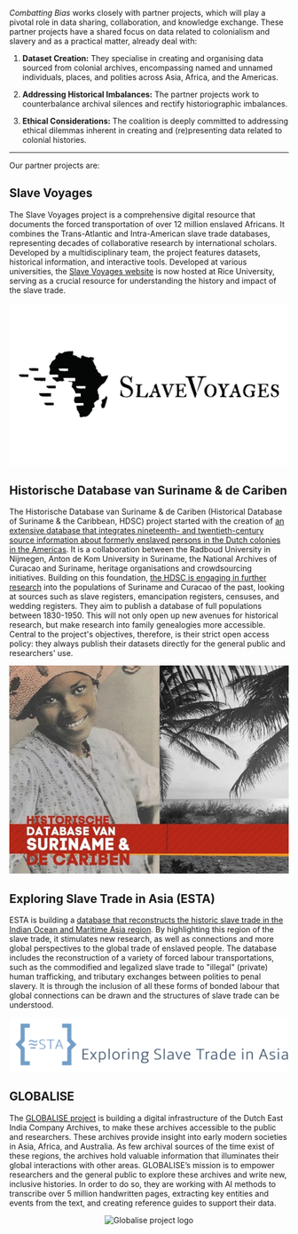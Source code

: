 _Combatting Bias_ works closely with partner projects, which will play a pivotal role in data sharing, collaboration, and knowledge exchange. These partner projects have a shared focus on data related to colonialism and slavery and as a practical matter, already deal with:

1. **Dataset Creation:** They specialise in creating and organising data sourced from colonial archives, encompassing named and unnamed individuals, places, and polities across Asia, Africa, and the Americas.

2. **Addressing Historical Imbalances:** The partner projects work to counterbalance archival silences and rectify historiographic imbalances.

3. **Ethical Considerations:** The coalition is deeply committed to addressing ethical dilemmas inherent in creating and (re)presenting data related to colonial histories.

___ 

Our partner projects are:

## Slave Voyages

The Slave Voyages project is a comprehensive digital resource that documents the forced transportation of over 12 million enslaved Africans. It combines the Trans-Atlantic and Intra-American slave trade databases, representing decades of collaborative research by international scholars. Developed by a multidisciplinary team, the project features datasets, historical information, and interactive tools. Developed at various universities, the [Slave Voyages website](https://www.slavevoyages.org/) is now hosted at Rice University, serving as a crucial resource for understanding the history and impact of the slave trade.

<div style="text-align: center;">
<img src="/static/img/sv-logo-black-01.png" alt="Slave voyages project logo" class="responsive-image">
</div>

## Historische Database van Suriname & de Cariben

The Historische Database van Suriname & de Cariben (Historical Database of Suriname & the Caribbean, HDSC) project started with the creation of [an extensive database that integrates nineteenth- and twentieth-century source information about formerly enslaved persons in the Dutch colonies in the Americas](https://www.nationaalarchief.nl/onderzoeken/zoekhulpen/suriname-slavenregisters-1816-1863). It is a collaboration between the Radboud University in Nijmegen, Anton de Kom University in Suriname, the National Archives of Curacao and Suriname, heritage organisations and crowdsourcing initiatives. Building on this foundation, [the HDSC is engaging in further research](https://www.ru.nl/onderzoek/onderzoeksprojecten/historische-database-van-suriname-en-de-cariben) into the populations of Suriname and Curacao of the past, looking at sources such as slave registers, emancipation registers, censuses, and wedding registers. They aim to publish a database of full populations between 1830-1950. This will not only open up new avenues for historical research, but make research into family genealogies more accessible. Central to the project's objectives, therefore, is their strict open access policy: they always publish their datasets directly for the general public and researchers' use. 

<div style="text-align: center;">
<img src="/static/img/slaveregisters.jpeg" alt="Slave registers project logo" class="responsive-image">
</div>

## Exploring Slave Trade in Asia (ESTA)

ESTA is building a [database that reconstructs the historic slave trade in the Indian Ocean and Maritime Asia region](https://exploringslavetradeinasia.com/). By highlighting this region of the slave trade, it stimulates new research, as well as connections and more global perspectives to the global trade of enslaved people. The database includes the reconstruction of a variety of forced labour transportations, such as the commodified and legalized slave trade to "illegal" (private) human trafficking, and tributary exchanges between polities to penal slavery. It is through the inclusion of all these forms of bonded labour that global connections can be drawn and the structures of slave trade can be understood. 

<div style="text-align: center;">
<img src="/static/img/esta_logo.png" alt="ESTA project logo" class="responsive-image">
</div>

## GLOBALISE

The [GLOBALISE project](https://globalise.huygens.knaw.nl/) is building a digital infrastructure of the Dutch East India Company Archives, to make these archives accessible to the public and researchers. These archives provide insight into early modern societies in Asia, Africa, and Australia. As few archival sources of the time exist of these regions, the archives hold valuable information that illuminates their global interactions with other areas. GLOBALISE’s mission is to empower researchers and the general public to explore these archives and write new, inclusive histories. In order to do so, they are working with AI methods to transcribe over 5 million handwritten pages, extracting key entities and events from the text, and creating reference guides to support their data. 
      
<div style="text-align: center;">
<img src="/static/img/logo/globalise.svg" alt="Globalise project logo" class="responsive-image">
</div>
